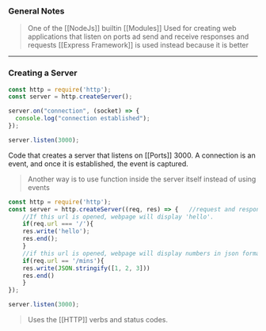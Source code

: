 
### General Notes

> One of the [[NodeJs]] builtin [[Modules]]
> Used for creating web applications that listen on ports ad send and receive responses and requests
> [[Express Framework]] is used instead because it is better

---

### Creating a Server

```JavaScript
const http = require('http');
const server = http.createServer();

server.on("connection", (socket) => {
  console.log("connection established");
});

server.listen(3000);
```

Code that creates a server that listens on [[Ports]] 3000. A connection is an event, and once it is established, the event is captured.


>Another way is to use function inside the server itself instead of using events
```JavaScript
const http = require('http');
const server = http.createServer((req, res) => {   //request and response
	//If this url is opened, webpage will display 'hello'.
	if(req.url === '/'){ 
	res.write('hello');
	res.end();
	}
	//if this url is opened, webpage will display numbers in json format
	if(req.url == '/mins'){
	res.write(JSON.stringify([1, 2, 3]))
	res.end()
	}
});

server.listen(3000);
```

> Uses the [[HTTP]] verbs and status codes.